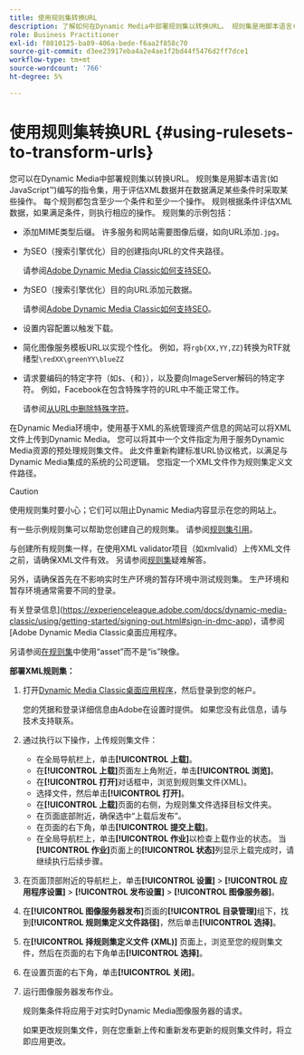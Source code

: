 ```yaml
---
title: 使用规则集转换URL
description: 了解如何在Dynamic Media中部署规则集以转换URL。 规则集是用脚本语言(如JavaScript™)编写的指令集，用于评估XML数据并在数据满足某些条件时采取某些操作。
role: Business Practitioner
exl-id: f8010125-ba89-406a-bede-f6aa2f858c70
source-git-commit: d3ee23917eba4a2e4ae1f2bd44f5476d2ff7dce1
workflow-type: tm+mt
source-wordcount: '766'
ht-degree: 5%

---
```


# 使用规则集转换URL {#using-rulesets-to-transform-urls}

您可以在Dynamic Media中部署规则集以转换URL。 规则集是用脚本语言(如JavaScript™)编写的指令集，用于评估XML数据并在数据满足某些条件时采取某些操作。 每个规则都包含至少一个条件和至少一个操作。 规则根据条件评估XML数据，如果满足条件，则执行相应的操作。 规则集的示例包括：

* 添加MIME类型后缀。 许多服务和网站需要图像后缀，如向URL添加`.jpg`。
* 为SEO（搜索引擎优化）目的创建指向URL的文件夹路径。

   请参阅[Adobe Dynamic Media Classic如何支持SEO](/help/assets/dynamic-media/assets/s7_seo.pdf)。

* 为SEO（搜索引擎优化）目的向URL添加元数据。

   请参阅[Adobe Dynamic Media Classic如何支持SEO](/help/assets/dynamic-media/assets/s7_seo.pdf)。

* 设置内容配置以触发下载。
* 简化图像服务模板URL以实现个性化。 例如，将`rgb{XX,YY,ZZ}`转换为RTF就绪型`\redXX\greenYY\blueZZ`

* 请求要编码的特定字符（如`$`、`{`和`}`），以及要向ImageServer解码的特定字符。 例如，Facebook在包含特殊字符的URL中不能正常工作。

   请参阅[从URL中删除特殊字符](https://helpx.adobe.com/experience-manager/scene7/kb/base/scene7-rulesets/remove-special-characters-urls.html)。

在Dynamic Media环境中，使用基于XML的系统管理资产信息的网站可以将XML文件上传到Dynamic Media。 您可以将其中一个文件指定为用于服务Dynamic Media资源的预处理规则集文件。 此文件重新构建标准URL协议格式，以满足与Dynamic Media集成的系统的公司逻辑。 您指定一个XML文件作为规则集定义文件路径。

>[!CAUTION]
>
>使用规则集时要小心；它们可以阻止Dynamic Media内容显示在您的网站上。

有一些示例规则集可以帮助您创建自己的规则集。
请参阅[规则集引用](https://experienceleague.adobe.com/docs/dynamic-media-developer-resources/image-serving-api/image-serving-api/rule-set-reference/c-rule-set-reference.html)。

与创建所有规则集一样，在使用XML validator项目（如xmlvalid）上传XML文件之前，请确保XML文件有效。
另请参阅[规则集](https://helpx.adobe.com/experience-manager/scene7/kb/base/scene7-rulesets/scene7-ruleset-troubleshooting.html)疑难解答。

另外，请确保首先在不影响实时生产环境的暂存环境中测试规则集。
生产环境和暂存环境通常需要不同的登录。

有关登录信息](https://experienceleague.adobe.com/docs/dynamic-media-classic/using/getting-started/signing-out.html#sign-in-dmc-app)，请参阅[Adobe Dynamic Media Classic桌面应用程序。

<!-- OBSOLETE CONTENT * **NA staging environment** login page: [https://s7sps1-staging.scene7.com/IpsWeb/](https://s7sps1-staging.scene7.com/IpsWeb/)
* **EMEA staging environment** login page: [https://s7sps3-staging.scene7.com/IpsWeb/](https://s7sps3-staging.scene7.com/IpsWeb/)
* **JAPAC staging environment** login page: [https://s7sps5-staging.scene7.com/IpsWeb/](https://s7sps5-staging.scene7.com/IpsWeb/) -->

另请参阅[在规则集](https://helpx.adobe.com/experience-manager/scene7/kb/base/scene7-rulesets/ruleset-asset-instead-image.html)中使用“asset”而不是“is”映像。

**部署XML规则集：**

1. 打开[Dynamic Media Classic桌面应用程序](https://experienceleague.adobe.com/docs/dynamic-media-classic/using/getting-started/signing-out.html#getting-started)，然后登录到您的帐户。

   您的凭据和登录详细信息由Adobe在设置时提供。 如果您没有此信息，请与技术支持联系。

1. 通过执行以下操作，上传规则集文件：

   * 在全局导航栏上，单击&#x200B;**[!UICONTROL 上载]**。
   * 在&#x200B;**[!UICONTROL 上载]**&#x200B;页面左上角附近，单击&#x200B;**[!UICONTROL 浏览]**。
   * 在&#x200B;**[!UICONTROL 打开]**&#x200B;对话框中，浏览到规则集文件(XML)。
   * 选择文件，然后单击&#x200B;**[!UICONTROL 打开]**。
   * 在&#x200B;**[!UICONTROL 上载]**&#x200B;页面的右侧，为规则集文件选择目标文件夹。
   * 在页面底部附近，确保选中“上载后发布”。
   * 在页面的右下角，单击&#x200B;**[!UICONTROL 提交上载]**。
   * 在全局导航栏上，单击&#x200B;**[!UICONTROL 作业]**&#x200B;以检查上载作业的状态。 当&#x200B;**[!UICONTROL 作业]**&#x200B;页面上的&#x200B;**[!UICONTROL 状态]**&#x200B;列显示上载完成时，请继续执行后续步骤。

1. 在页面顶部附近的导航栏上，单击&#x200B;**[!UICONTROL 设置]** > **[!UICONTROL 应用程序设置]** > **[!UICONTROL 发布设置]** > **[!UICONTROL 图像服务器]**。
1. 在&#x200B;**[!UICONTROL 图像服务器发布]**&#x200B;页面的&#x200B;**[!UICONTROL 目录管理]**&#x200B;组下，找到&#x200B;**[!UICONTROL 规则集定义文件路径]**，然后单击&#x200B;**[!UICONTROL 选择]**。
1. 在&#x200B;**[!UICONTROL 择规则集定义文件 (XML)]** 页面上，浏览至您的规则集文件，然后在页面的右下角单击&#x200B;**[!UICONTROL 选择]**。
1. 在设置页面的右下角，单击&#x200B;**[!UICONTROL 关闭]**。
1. 运行图像服务器发布作业。

   规则集条件将应用于对实时Dynamic Media图像服务器的请求。

   如果更改规则集文件，则在您重新上传和重新发布更新的规则集文件时，将立即应用更改。
